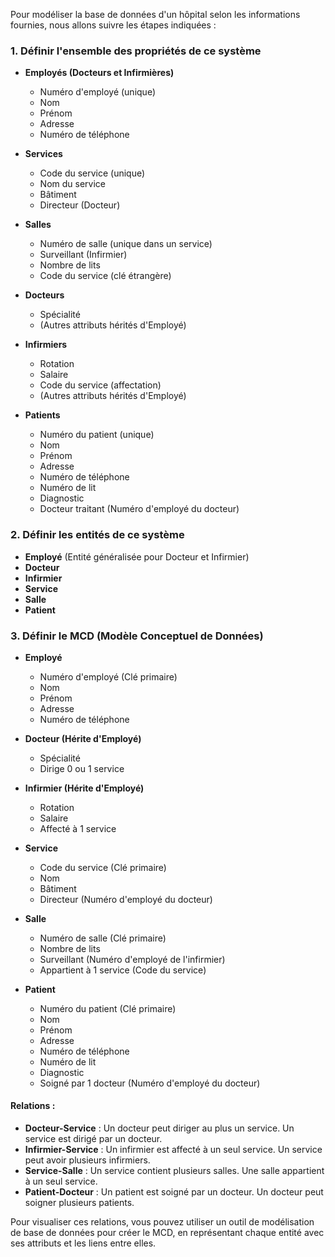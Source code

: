 Pour modéliser la base de données d'un hôpital selon les informations fournies, nous allons suivre les étapes indiquées :

### 1. Définir l'ensemble des propriétés de ce système

- **Employés (Docteurs et Infirmières)**
  - Numéro d'employé (unique)
  - Nom
  - Prénom
  - Adresse
  - Numéro de téléphone

- **Services**
  - Code du service (unique)
  - Nom du service
  - Bâtiment
  - Directeur (Docteur)

- **Salles**
  - Numéro de salle (unique dans un service)
  - Surveillant (Infirmier)
  - Nombre de lits
  - Code du service (clé étrangère)

- **Docteurs**
  - Spécialité
  - (Autres attributs hérités d'Employé)

- **Infirmiers**
  - Rotation
  - Salaire
  - Code du service (affectation)
  - (Autres attributs hérités d'Employé)

- **Patients**
  - Numéro du patient (unique)
  - Nom
  - Prénom
  - Adresse
  - Numéro de téléphone
  - Numéro de lit
  - Diagnostic
  - Docteur traitant (Numéro d'employé du docteur)

### 2. Définir les entités de ce système

- **Employé** (Entité généralisée pour Docteur et Infirmier)
- **Docteur**
- **Infirmier**
- **Service**
- **Salle**
- **Patient**

### 3. Définir le MCD (Modèle Conceptuel de Données)

- **Employé**
  - Numéro d'employé (Clé primaire)
  - Nom
  - Prénom
  - Adresse
  - Numéro de téléphone

- **Docteur (Hérite d'Employé)**
  - Spécialité
  - Dirige 0 ou 1 service

- **Infirmier (Hérite d'Employé)**
  - Rotation
  - Salaire
  - Affecté à 1 service

- **Service**
  - Code du service (Clé primaire)
  - Nom
  - Bâtiment
  - Directeur (Numéro d'employé du docteur)

- **Salle**
  - Numéro de salle (Clé primaire)
  - Nombre de lits
  - Surveillant (Numéro d'employé de l'infirmier)
  - Appartient à 1 service (Code du service)

- **Patient**
  - Numéro du patient (Clé primaire)
  - Nom
  - Prénom
  - Adresse
  - Numéro de téléphone
  - Numéro de lit
  - Diagnostic
  - Soigné par 1 docteur (Numéro d'employé du docteur)

#### Relations :

- **Docteur-Service** : Un docteur peut diriger au plus un service. Un service est dirigé par un docteur.
- **Infirmier-Service** : Un infirmier est affecté à un seul service. Un service peut avoir plusieurs infirmiers.
- **Service-Salle** : Un service contient plusieurs salles. Une salle appartient à un seul service.
- **Patient-Docteur** : Un patient est soigné par un docteur. Un docteur peut soigner plusieurs patients.

Pour visualiser ces relations, vous pouvez utiliser un outil de modélisation de base de données pour créer le MCD, en représentant chaque entité avec ses attributs et les liens entre elles.